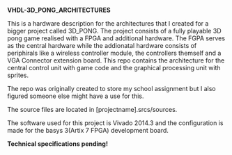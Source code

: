 **VHDL-3D_PONG_ARCHITECTURES**

This is a hardware description for the architectures that I created for a bigger project called 3D_PONG. The project consists of a fully playable 3D pong game realised with a FPGA and additional hardware. The FGPA serves as the central hardware while the addionatal hardware consists of periphirals like a wireless controller module, the controllers themself and a VGA Connector extension board. This repo contains the architecture for the central control unit with game code and the graphical processing unit with sprites.

The repo was originally created to store my school assignment but I also figured someone else might have a use for this.

The source files are located in [projectname].srcs/sources.

The software used for this project is Vivado 2014.3 and the configuration is made for the basys 3(Artix 7 FPGA) development board.

**Technical specifications pending!** 

